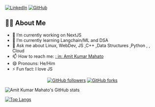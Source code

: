 <link rel="stylesheet" href="https://cdnjs.cloudflare.com/ajax/libs/font-awesome/5.15.3/css/all.min.css" />

[![LinkedIn](https://img.shields.io/badge/LinkedIn-0077B5?style=for-the-badge&logo=linkedin&logoColor=white&logoWidth=20)](https://www.linkedin.com/in/amit-kumar-mahato-751bb61b6/)
[![GitHub](https://img.shields.io/badge/GitHub-181717?style=for-the-badge&logo=github&logoColor=white)](https://github.com/weaponxwolf)

## 🙋‍♂️ About Me

- 🔭 I’m currently working on NextJS
- 🌱 I’m currently learning Langchain/ML and DSA
- 💬 Ask me about Linux, WebDev, JS ,C++ ,Data Structures ,Python , , Cloud
- 📫 How to reach me: <a href="https://www.linkedin.com/in/amit-kumar-mahato-751bb61b6/">: in: Amit Kumar Mahato</a>
- 😄 Pronouns: He/Him
- ⚡ Fun fact: I love JS

<div style="text-align: center;">

[![GitHub followers](https://img.shields.io/github/followers/weaponxwolf?label=Followers&style=social)](https://github.com/weaponxwolf)
[![GitHub forks](https://img.shields.io/github/forks/weaponxwolf/weaponxwolf?style=social)](https://github.com/weaponxwolf/weaponxwolf/network/members)

</div>

![Amit Kumar Mahato's GitHub stats](https://github-readme-stats.vercel.app/api?username=weaponxwolf&show_icons=true&theme=radical&hide=stars)

[![Top Langs](https://github-readme-stats.vercel.app/api/top-langs/?username=weaponxwolf&layout=compact)](https://github.com/anuraghazra/github-readme-stats)


